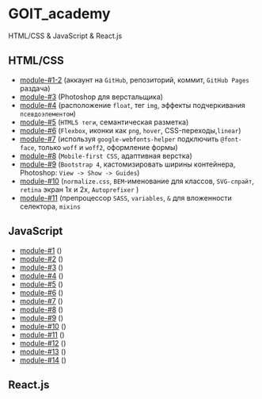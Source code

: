 # GOIT_academy
HTML/CSS &amp; JavaScript &amp; React.js

## HTML/CSS
- [module-#1-2]() (аккаунт на `GitHub`, репозиторий, коммит, `GitHub Pages` раздача)
- [module-#3]() (Photoshop для верстальщика)
- [module-#4]() (расположение `float`, тег `img`, эффекты подчеркивания `псевдоэлементом`)
- [module-#5]() (`HTML5 теги`, семантическая разметка)
- [module-#6]() (`Flexbox`, иконки как `png`, `hover`, CSS-переходы,`linear`)
- [module-#7]() (используя `google-webfonts-helper` подключить `@font-face`, только `woff` и `woff2`, оформление формы)
- [module-#8]() (`Mobile-first CSS`, адаптивная верстка)
- [module-#9]() (`Bootstrap 4`, каcтомизировать ширины контейнера, Photoshop: `View -> Show -> Guides`)
- [module-#10]() (`normalize.css`, `BEM`-именование для классов, `SVG-спрайт`, `retina` экран 1x и 2x, `Autoprefixer` )
- [module-#11]() (препроцессор `SASS`, `variables`, `&` для вложенности селектора, `mixins`
## JavaScript
- [module-#1]() ()
- [module-#2]() ()
- [module-#3]() ()
- [module-#4]() ()
- [module-#5]() ()
- [module-#6]() ()
- [module-#7]() ()
- [module-#8]() ()
- [module-#9]() ()
- [module-#10]() ()
- [module-#11]() ()
- [module-#12]() ()
- [module-#13]() ()
- [module-#14]() ()
## React.js

